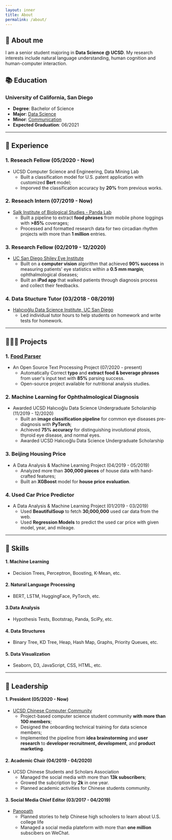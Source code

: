 ```yaml
---
layout: inner
title: About
permalink: /about/
---
```

## 👀 About me
I am a senior student majoring in **Data Science @ UCSD**. My research interests include natural language understanding, human cognition and human-computer interaction.

## 📚 Education
### University of California, San Diego
- **Degree**: Bachelor of Science
- **Major**: [Data Science](https://datascience.ucsd.edu)
- **Minor**: [Communication](https://communication.ucsd.edu/)
- **Expected Graduation**: 06/2021

*****

## 💼 Experience
### 1. Reseach Fellow (05/2020 - Now)
- UCSD Computer Science and Engineering, Data Mining Lab
	- Built a classification model for U.S. patent application with customized **Bert** model;
	- Imporved the classification accuracy by **20%** from previous works.

### 2. Reseach Intern (07/2019 - Now)
- [Salk Institute of Biological Studies - Panda Lab](https://panda.salk.edu/)
	- Built a pipeline to extract **food phrases** from mobile phone loggings with **>85%** coverages;
	- Processed and formatted research data for two circadian rhythm projects with more than **1 million** entries.

### 3. Research Fellow (02/2019 - 12/2020)
- [UC San Diego Shiley Eye Institute](https://shileyeye.ucsd.edu/)
	- Built on a **computer vision** algorithm that achieved **90% success** in measuring patients' eye statistics within a **0.5 mm margin**;
ophthalmological diseases;
	- Built an **iPad app** that walked patients through diagnosis process and collect their feedbacks.

### 4. Data Stucture Tutor (03/2018 - 08/2019)
- [Halıcıoğlu Data Science Institute, UC San Diego](https://datascience.ucsd.edu/)
	- Led individual tutor hours to help students on homework and write tests for homework.

*****

## 👨🏻‍💻 Projects
### 1. [Food Parser](https://github.com/JoeyHou/food_parser)
- An Open Source Text Processing Project (07/2020 - present)
	- Automatically Correct **typo** and **extract food & beverage phrases** from user's input text with **85%** parsing success.
	- Open-source project available for nutritional analysis studies.

### 2. Machine Learning for Ophthalmological Diagnosis
- Awarded UCSD Halıcıoğlu Data Science Undergraduate Scholarship (11/2019 - 12/2020)
	- Built an **image classification pipeline** for common eye diseases pre-diagnosis with **PyTorch**;
	- Achieved **75% accuracy** for distinguishing involutional ptosis, thyroid eye disease, and normal eyes.
	- Awarded UCSD Halıcıoğlu Data Science Undergraduate Scholarship

### 3. Beijing Housing Price
- A Data Analysis & Machine Learning Project (04/2019 - 05/2019)
	- Analyzed more than **300,000 pieces** of house data with hand-crafted features;
	- Built an **XGBoost** model for **house price evaluation**.

### 4. Used Car Price Predictor
- A Data Analysis & Machine Learning Project (01/2019 - 03/2019)
	- Used **BeautifulSoup** to fetch **30,000,000** used car data from the web.
	- Used **Regression Models** to predict the used car price with given model, year, and mileage.

*****


## 🧠 Skills
#### 1. Machine Learning
-  Decision Trees, Perceptron, Boosting, K-Mean, etc.

#### 2. Natural Language Processing
- BERT, LSTM, HuggingFace, PyTorch, etc.

#### 3.Data Analysis
- Hypothesis Tests, Bootstrap, Panda, SciPy, etc.

#### 4. Data Structures
- Binary Tree, KD Tree, Heap, Hash Map, Graphs, Priority Queues, etc.

#### 5. Data Visualization
- Seaborn, D3, JavaScript, CSS, HTML, etc.

*****


## 🧩 Leadership
#### 1. President (05/2020 - Now)
- [UCSD Chinese Computer Community](http://ucsdtriplec.org/)
	- Project-based computer science student community **with more than 100 members**;
	- Designed the onboarding technical training for data science members;
	- Implemented the pipeline from **idea brainstorming** and **user research** to **developer recruitment, development**, and **product marketing**.

#### 2. Academic Chair (04/2019 - 04/2020)
- UCSD Chinese Students and Scholars Association
	- Managed the social media with more than **13k subscribers**;
	- Growed the subcription by **2k** in one year.
	- Planned academic activities for Chinese students community.

#### 3. Social Media Chief Editor (03/2017 - 04/2019)
- [Panopath](https://www.panopath.com/)
	- Planned stories to help Chinese high schoolers to learn about U.S. college life
	- Managed a social media plateform with more than **one million** subscibers on WeChat.
